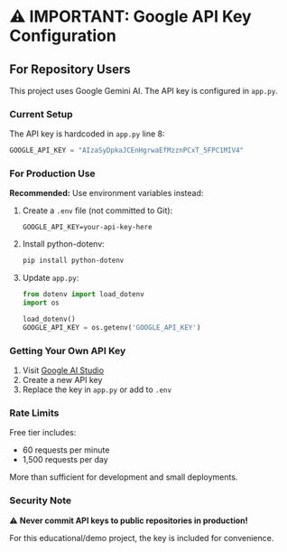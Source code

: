 # ⚠️ IMPORTANT: Google API Key Configuration

## For Repository Users

This project uses Google Gemini AI. The API key is configured in `app.py`.

### Current Setup

The API key is hardcoded in `app.py` line 8:
```python
GOOGLE_API_KEY = "AIzaSyDpkaJCEnHgrwaEfMzznPCxT_5FPC1MIV4"
```

### For Production Use

**Recommended:** Use environment variables instead:

1. Create a `.env` file (not committed to Git):
   ```
   GOOGLE_API_KEY=your-api-key-here
   ```

2. Install python-dotenv:
   ```bash
   pip install python-dotenv
   ```

3. Update `app.py`:
   ```python
   from dotenv import load_dotenv
   import os
   
   load_dotenv()
   GOOGLE_API_KEY = os.getenv('GOOGLE_API_KEY')
   ```

### Getting Your Own API Key

1. Visit [Google AI Studio](https://makersuite.google.com/app/apikey)
2. Create a new API key
3. Replace the key in `app.py` or add to `.env`

### Rate Limits

Free tier includes:
- 60 requests per minute
- 1,500 requests per day

More than sufficient for development and small deployments.

### Security Note

⚠️ **Never commit API keys to public repositories in production!**

For this educational/demo project, the key is included for convenience.
